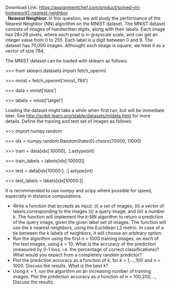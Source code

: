 Download Link: https://assignmentchef.com/product/solved-ml-homework1-nearest-neighbor
<br>
. <strong>Nearest Neighbor. </strong>In this question, we will study the performance of the Nearest Neighbor (NN) algorithm on the MNIST dataset. The MNIST dataset consists of images of handwritten digits, along with their labels. Each image has 28×28 pixels, where each pixel is in grayscale scale, and can get an integer value from 0 to 255. Each label is a digit between 0 and 9. The dataset has 70,000 images. Althought each image is square, we treat it as a vector of size 784.

The MNIST dataset can be loaded with sklearn as follows:

&gt;&gt;&gt; from sklearn.datasets import fetch_openml

&gt;&gt;&gt; mnist = fetch_openml(’mnist_784’)

&gt;&gt;&gt; data = mnist[’data’]

&gt;&gt;&gt; labels = mnist[’target’]

Loading the dataset might take a while when first run, but will be immediate later. See http://scikit-learn.org/stable/datasets/mldata.html for more details. Define the training and test set of images as follows:

&gt;&gt;&gt; import numpy.random

&gt;&gt;&gt; idx = numpy.random.RandomState(0).choice(70000, 11000)

&gt;&gt;&gt; train = data[idx[:10000], :].astype(int)

&gt;&gt;&gt; train_labels = labels[idx[:10000]]

&gt;&gt;&gt; test = data[idx[10000:], :].astype(int)

&gt;&gt;&gt; test_labels = labels[idx[10000:]]

It is recommended to use numpy and scipy where possible for speed, especially in distance computations.

<ul>

 <li>Write a function that accepts as input: (i) a set of images; (ii) a vector of labels,corresponding to the images (ii) a query image; and (iii) a number <em>k</em>. The function will implement the <em>k</em>-NN algorithm to return a prediction of the query image, given the given label set of images. The function will use the <em>k </em>nearest neighbors, using the Euclidean L2 metric. In case of a tie between the <em>k </em>labels of neighbors, it will choose an arbitrary option.</li>

 <li>Run the algorithm using the first <em>n </em>= 1000 training images, on each of the test images, using <em>k </em>= 10. What is the accuracy of the prediction (measured by 0-1 loss; i.e. the percentage of correct classifications)? What would you expect from a completely random predictor?</li>

 <li>Plot the prediction accuracy as a function of <em>k</em>, for <em>k </em>= 1<em>,…,</em>100 and <em>n </em>= 1000. Discuss the results. What is the best <em>k</em>?</li>

 <li>Using <em>k </em>= 1, run the algorithm on an increasing number of training images. Plot the prediction accuracy as a function of <em>n </em>= 100<em>,</em>200<em>,…,</em> Discuss the results.</li>

</ul>